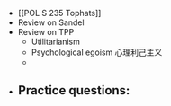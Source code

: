 - [[POL S 235 Tophats]]
- Review on Sandel
- Review on TPP
	- Utilitarianism
	- Psychological egoism 心理利己主义
	-
- Practice questions:
	-